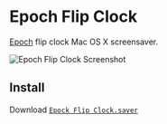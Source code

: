 # Epoch Flip Clock

[Epoch](https://en.wikipedia.org/wiki/Unix_time) flip clock Mac OS X screensaver.

![Epoch Flip Clock Screenshot](https://raw.githubusercontent.com/chrstphrknwtn/epoch-flip-clock/master/epochFlipClock.png)

## Install
Download [`Epock Flip Clock.saver`](https://github.com/chrstphrknwtn/epoch-flip-clock/releases/download/0.0.2/Epoch.Flip.Clock.saver.zip)
